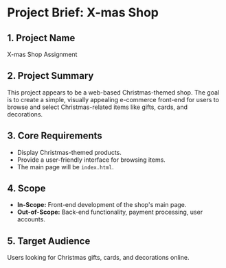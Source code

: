 # Project Brief: X-mas Shop

## 1. Project Name
X-mas Shop Assignment

## 2. Project Summary
This project appears to be a web-based Christmas-themed shop. The goal is to create a simple, visually appealing e-commerce front-end for users to browse and select Christmas-related items like gifts, cards, and decorations.

## 3. Core Requirements
- Display Christmas-themed products.
- Provide a user-friendly interface for browsing items.
- The main page will be `index.html`.

## 4. Scope
- **In-Scope:** Front-end development of the shop's main page.
- **Out-of-Scope:** Back-end functionality, payment processing, user accounts.

## 5. Target Audience
Users looking for Christmas gifts, cards, and decorations online.
